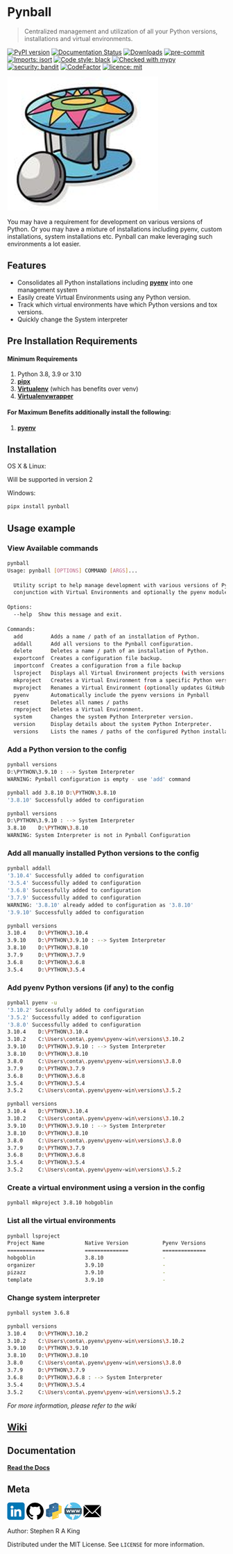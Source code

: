 # Pynball

> Centralized management and utilization of all your Python versions, installations and virtual environments.

[![PyPI version](https://badge.fury.io/py/pizazz.svg)](https://badge.fury.io/py/pynball)
[![Documentation Status](https://readthedocs.org/projects/pynball/badge/?version=latest)](https://pynball.readthedocs.io/en/latest/?badge=latest)
[![Downloads](https://static.pepy.tech/personalized-badge/pynball?period=total&units=international_system&left_color=black&right_color=orange&left_text=Downloads)](https://pepy.tech/project/pynball)
[![pre-commit][pre-commit-image]][pre-commit-url]
[![Imports: isort][isort-image]][isort-url]
[![Code style: black][black-image]][black-url]
[![Checked with mypy][mypy-image]][mypy-url]
[![security: bandit][bandit-image]][bandit-url]
[![CodeFactor](https://www.codefactor.io/repository/github/stephen-ra-king/pynball/badge)](https://www.codefactor.io/repository/github/stephen-ra-king/pynball)
[![licence: mit][mit-license-image]][mit-license-url]

![](assets/header.png)

You may have a requirement for development on various versions of Python.
Or you may have a mixture of installations including pyenv, custom installations,
system installations etc. Pynball can make leveraging such environments a lot easier.

## Features

- Consolidates all Python installations including [**pyenv**][pyenv-url] into one management system
- Easily create Virtual Environments using any Python version.
- Track which virtual environments have which Python versions and tox versions.
- Quickly change the System interpreter

## Pre Installation Requirements

#### Minimum Requirements

1. Python 3.8, 3.9 or 3.10
2. [**pipx**][pipx-url]
3. [**Virtualenv**][virtualenv-url] (which has benefits over venv)
4. [**Virtualenvwrapper**][virtualenvwrapper-url]

#### For Maximum Benefits additionally install the following:

1. [**pyenv**][pyenv-url]

## Installation

OS X & Linux:

Will be supported in version 2

Windows:

```sh
pipx install pynball
```

## Usage example

### View Available commands

```sh
pynball
Usage: pynball [OPTIONS] COMMAND [ARGS]...

  Utility script to help manage development with various versions of Python in
  conjunction with Virtual Environments and optionally the pyenv module

Options:
  --help  Show this message and exit.

Commands:
  add         Adds a name / path of an installation of Python.
  addall      Add all versions to the Pynball configuration.
  delete      Deletes a name / path of an installation of Python.
  exportconf  Creates a configuration file backup.
  importconf  Creates a configuration from a file backup
  lsproject   Displays all Virtual Environment projects (with versions: native, tox and pyenv)
  mkproject   Creates a Virtual Environment from a specific Python version.
  mvproject   Renames a Virtual Environment (optionally updates GitHub and git)
  pyenv       Automatically include the pyenv versions in Pynball
  reset       Deletes all names / paths
  rmproject   Deletes a Virtual Environment.
  system      Changes the system Python Interpreter version.
  version     Display details about the system Python Interpreter.
  versions    Lists the names / paths of the configured Python installations
```

### Add a Python version to the config

```sh
pynball versions
D:\PYTHON\3.9.10 : --> System Interpreter
WARNING: Pynball configuration is empty - use 'add' command
```

```sh
pynball add 3.8.10 D:\PYTHON\3.8.10
'3.8.10' Successfully added to configuration
```

```sh
pynball versions
D:\PYTHON\3.9.10 : --> System Interpreter
3.8.10    D:\PYTHON\3.8.10
WARNING: System Interpreter is not in Pynball Configuration
```

### Add all manually installed Python versions to the config

```sh
pynball addall
'3.10.4' Successfully added to configuration
'3.5.4' Successfully added to configuration
'3.6.8' Successfully added to configuration
'3.7.9' Successfully added to configuration
WARNING: '3.8.10' already added to configuration as '3.8.10'
'3.9.10' Successfully added to configuration
```

```sh
pynball versions
3.10.4    D:\PYTHON\3.10.4
3.9.10    D:\PYTHON\3.9.10 : --> System Interpreter
3.8.10    D:\PYTHON\3.8.10
3.7.9     D:\PYTHON\3.7.9
3.6.8     D:\PYTHON\3.6.8
3.5.4     D:\PYTHON\3.5.4
```

### Add pyenv Python versions (if any) to the config

```sh
pynball pyenv -u
'3.10.2' Successfully added to configuration
'3.5.2' Successfully added to configuration
'3.8.0' Successfully added to configuration
3.10.4    D:\PYTHON\3.10.4
3.10.2    C:\Users\conta\.pyenv\pyenv-win\versions\3.10.2
3.9.10    D:\PYTHON\3.9.10 : --> System Interpreter
3.8.10    D:\PYTHON\3.8.10
3.8.0     C:\Users\conta\.pyenv\pyenv-win\versions\3.8.0
3.7.9     D:\PYTHON\3.7.9
3.6.8     D:\PYTHON\3.6.8
3.5.4     D:\PYTHON\3.5.4
3.5.2     C:\Users\conta\.pyenv\pyenv-win\versions\3.5.2
```

```sh
pynball versions
3.10.4    D:\PYTHON\3.10.4
3.10.2    C:\Users\conta\.pyenv\pyenv-win\versions\3.10.2
3.9.10    D:\PYTHON\3.9.10 : --> System Interpreter
3.8.10    D:\PYTHON\3.8.10
3.8.0     C:\Users\conta\.pyenv\pyenv-win\versions\3.8.0
3.7.9     D:\PYTHON\3.7.9
3.6.8     D:\PYTHON\3.6.8
3.5.4     D:\PYTHON\3.5.4
3.5.2     C:\Users\conta\.pyenv\pyenv-win\versions\3.5.2
```

### Create a virtual environment using a version in the config

```sh
pynball mkproject 3.8.10 hobgoblin
```

### List all the virtual environments

```sh
pynball lsproject
Project Name             Native Version           Pyenv Versions        Tox Versions
============             ==============           ==============        ============
hobgoblin                3.8.10                   -                     3.8, 3.9, 3.10
organizer                3.9.10                   -                     -
pizazz                   3.9.10                   -                     -
template                 3.9.10                   -                     -
```

### Change system interpreter

```sh
pynball system 3.6.8
```

```sh
pynball versions
3.10.4    D:\PYTHON\3.10.2
3.10.2    C:\Users\conta\.pyenv\pyenv-win\versions\3.10.2
3.9.10    D:\PYTHON\3.9.10
3.8.10    D:\PYTHON\3.8.10
3.8.0     C:\Users\conta\.pyenv\pyenv-win\versions\3.8.0
3.7.9     D:\PYTHON\3.7.9
3.6.8     D:\PYTHON\3.6.8 : --> System Interpreter
3.5.4     D:\PYTHON\3.5.4
3.5.2     C:\Users\conta\.pyenv\pyenv-win\versions\3.5.2
```

_For more information, please refer to the wiki_

## [Wiki][wiki]

## Documentation

[**Read the Docs**](https://pynball.readthedocs.io/en/latest/?)

## Meta

[![](assets/linkedin.png)](https://linkedin.com/in/stephen-k-3a4644210)
[![](assets/github.png)](https://github.com/Stephen-RA-King/Stephen-RA-King)
[![](assets/pypi.png)](https://pypi.org/project/pynball/)
[![](assets/www.png)](https://www.justpython.tech)
[![](assets/email.png)](mailto:stephen.ra.king@gmail.com)

Author: Stephen R A King

Distributed under the MIT License. See `LICENSE` for more information.

<!-- Markdown link & img dfn's -->

[virtualenvwrapper-url]: https://pypi.org/project/virtualenvwrapper/
[virtualenv-url]: https://github.com/pypa/virtualenv
[pipx-url]: https://github.com/pypa/pipx
[pyenv-url]: https://github.com/pyenv/pyenv
[pre-commit-image]: https://img.shields.io/badge/pre--commit-enabled-brightgreen?logo=pre-commit&logoColor=white
[pre-commit-url]: https://github.com/pre-commit/pre-commit
[isort-image]: https://img.shields.io/badge/%20imports-isort-%231674b1?style=flat&labelColor=ef8336
[isort-url]: https://pycqa.github.io/isort/
[black-image]: https://img.shields.io/badge/code%20style-black-000000.svg
[black-url]: https://github.com/psf/black
[bandit-image]: https://img.shields.io/badge/security-bandit-yellow.svg
[bandit-url]: https://github.com/PyCQA/bandit
[mypy-image]: http://www.mypy-lang.org/static/mypy_badge.svg
[mypy-url]: http://mypy-lang.org/
[mit-license-image]: https://img.shields.io/badge/license-MIT-blue
[mit-license-url]: https://choosealicense.com/licenses/mit/
[wiki]: https://github.com/stephen-ra-king/pynball/wiki
